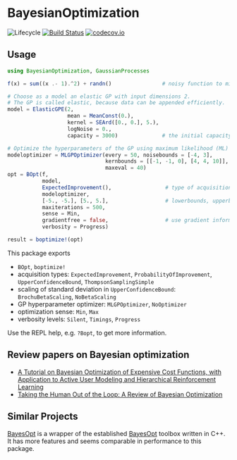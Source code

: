 # BayesianOptimization

![Lifecycle](https://img.shields.io/badge/lifecycle-experimental-orange.svg)<!--
![Lifecycle](https://img.shields.io/badge/lifecycle-maturing-blue.svg)
![Lifecycle](https://img.shields.io/badge/lifecycle-stable-green.svg)
![Lifecycle](https://img.shields.io/badge/lifecycle-retired-orange.svg)
![Lifecycle](https://img.shields.io/badge/lifecycle-archived-red.svg)
![Lifecycle](https://img.shields.io/badge/lifecycle-dormant-blue.svg) -->
[![Build Status](https://travis-ci.org/jbrea/BayesianOptimization.jl.svg?branch=master)](https://travis-ci.org/jbrea/BayesianOptimization.jl)
[![codecov.io](http://codecov.io/github/jbrea/BayesianOptimization.jl/coverage.svg?branch=master)](http://codecov.io/github/jbrea/BayesianOptimization.jl?branch=master)

## Usage

```julia
using BayesianOptimization, GaussianProcesses

f(x) = sum((x .- 1).^2) + randn()                # noisy function to minimize

# Choose as a model an elastic GP with input dimensions 2.
# The GP is called elastic, because data can be appended efficiently.
model = ElasticGPE(2,
                   mean = MeanConst(0.),         
                   kernel = SEArd([0., 0.], 5.),
                   logNoise = 0., 
                   capacity = 3000)              # the initial capacity of the GP is 3000 samples.

# Optimize the hyperparameters of the GP using maximum likelihood (ML) estimates every 50 steps
modeloptimizer = MLGPOptimizer(every = 50, noisebounds = [-4, 3],
                               kernbounds = [[-1, -1, 0], [4, 4, 10]], 
                               maxeval = 40)
opt = BOpt(f, 
           model,
           ExpectedImprovement(),                 # type of acquisition
           modeloptimizer,                        
           [-5., -5.], [5., 5.],                  # lowerbounds, upperbounds         
           maxiterations = 500, 
           sense = Min, 
           gradientfree = false,                  # use gradient information 
           verbosity = Progress)

result = boptimize!(opt)
```

This package exports 
* `BOpt`, `boptimize!`
* acquisition types: `ExpectedImprovement`, `ProbabilityOfImprovement`, `UpperConfidenceBound`, `ThompsonSamplingSimple`
* scaling of standard deviation in `UpperConfidenceBound`: `BrochuBetaScaling`, `NoBetaScaling`
* GP hyperparameter optimizer: `MLGPOptimizer`, `NoOptimizer`
* optimization sense: `Min`, `Max`
* verbosity levels: `Silent`, `Timings`, `Progress`

Use the REPL help, e.g. `?Bopt`, to get more information.

## Review papers on Bayesian optimization

* [A Tutorial on Bayesian Optimization of Expensive Cost Functions, with Application to Active User Modeling and Hierarchical Reinforcement Learning](https://arxiv.org/abs/1012.2599v1)
* [Taking the Human Out of the Loop: A Review of Bayesian Optimization](https://ieeexplore.ieee.org/document/7352306)

## Similar Projects

[BayesOpt](https://github.com/jbrea/BayesOpt.jl) is a wrapper of the established
[BayesOpt](https://github.com/rmcantin/bayesopt) toolbox written in C++. It has
more features and seems comparable in performance to this package.

